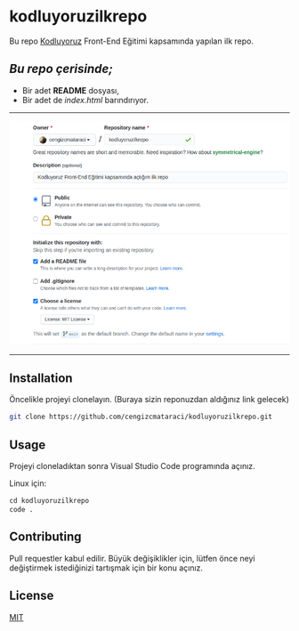 # kodluyoruzilkrepo

Bu repo [Kodluyoruz](https:/kodluyoruz.org) Front-End Eğitimi kapsamında yapılan ilk repo.
## ***Bu repo çerisinde;*** 
* Bir adet **README** dosyası, 
* Bir adet de *index.html* barındırıyor.

---

![web](https://github.com/Kodluyoruz/taskforce/raw/main/git/odev1/figures/github.png)

---

## Installation

Öncelikle projeyi clonelayın. (Buraya sizin reponuzdan aldığınız link gelecek)

```bash
git clone https://github.com/cengizcmataraci/kodluyoruzilkrepo.git
```

## Usage

Projeyi cloneladıktan sonra Visual Studio Code programında açınız.

Linux için:
```linux
cd kodluyoruzilkrepo
code .
```

## Contributing
Pull requestler kabul edilir. Büyük değişiklikler için, lütfen önce neyi değiştirmek istediğinizi tartışmak için bir konu açınız.


## License
[MIT](https://choosealicense.com/licenses/mit/)